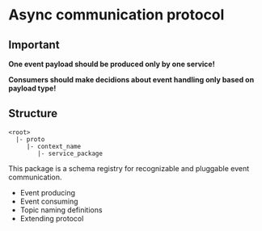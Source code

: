 # Async communication protocol

## Important

**One event payload should be produced only by one service!**

**Consumers should make decidions about event handling only based on payload type!**

## Structure

```
<root>
  |- proto
     |- context_name
	    |- service_package
```

This package is a schema registry for recognizable and pluggable event communication.
+ Event producing
+ Event consuming
+ Topic naming definitions
+ Extending protocol

